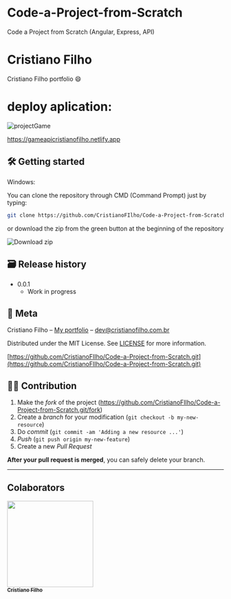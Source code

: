 # Code-a-Project-from-Scratch
Code a Project from Scratch (Angular, Express, API)

# Cristiano Filho
Cristiano Filho portfolio 😄

# deploy aplication: 

![projectGame](https://user-images.githubusercontent.com/54041918/146214935-347b76b1-13b7-421b-83ac-a5819fd8fac7.gif)


https://gameapicristianofilho.netlify.app


## 🛠 Getting started

Windows:

You can clone the repository through CMD (Command Prompt) just by typing:

```sh
git clone https://github.com/CristianoFIlho/Code-a-Project-from-Scratch.git
```

or download the zip from the green button at the beginning of the repository

<img src="https://i.ibb.co/9wV77fM/2021-03-24-23-33-11-github-com-678c7637ce45.png" alt="Download zip" border="0">





## 🗃 Release history

- 0.0.1
  - Work in progress

## 📝 Meta

Cristiano Filho – [My portfolio](https://cristianofilho.com.br) – dev@cristianofilho.com.br

Distributed under the MIT License. See [LICENSE](LICENSE) for more information.

[https://github.com/CristianoFIlho/Code-a-Project-from-Scratch.git](https://github.com/CristianoFIlho/Code-a-Project-from-Scratch.git)

## 🧙‍♂️ Contribution

1. Make the _fork_ of the project (<https://github.com/CristianoFIlho/Code-a-Project-from-Scratch.git/fork>)
2. Create a _branch_ for your modification (`git checkout -b my-new-resource`)
3. Do _commit_ (`git commit -am 'Adding a new resource ...'`)
4. _Push_ (`git push origin my-new-feature`)
5. Create a new _Pull Request_

**After your pull request is merged**, you can safely delete your branch.

---

## Colaborators



[ <img src="https://avatars.githubusercontent.com/u/54041918?s=400&u=9691b69b1b7c46137971d4b2775228007fff85a9&v=4" width="200px; "/><br><sub><b>Cristiano Filho</b></sub> ](https://github.com/CristianoFilho) 
